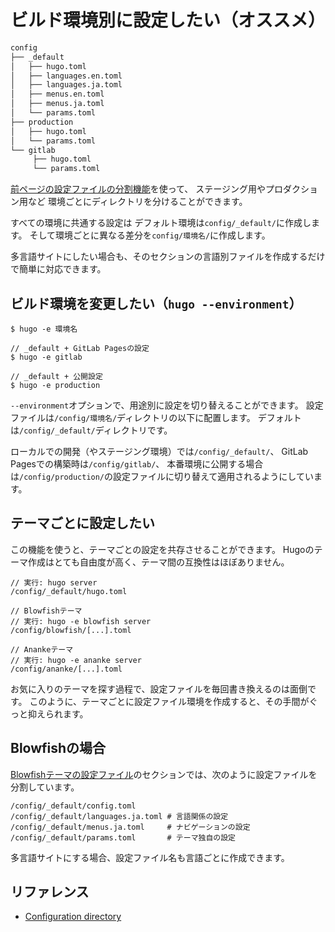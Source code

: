 # ビルド環境別に設定したい（オススメ）

```txt
config
├── _default
│   ├── hugo.toml
│   ├── languages.en.toml
│   ├── languages.ja.toml
│   ├── menus.en.toml
│   ├── menus.ja.toml
│   └── params.toml
├── production
│   ├── hugo.toml
│   └── params.toml
└── gitlab
     ├── hugo.toml
     └── params.toml
```

[前ページの設定ファイルの分割機能](./hugo-config-environment.md)を使って、
ステージング用やプロダクション用など
環境ごとにディレクトリを分けることができます。

すべての環境に共通する設定は
デフォルト環境は`config/_default/`に作成します。
そして環境ごとに異なる差分を`config/環境名/`に作成します。

多言語サイトにしたい場合も、そのセクションの言語別ファイルを作成するだけで簡単に対応できます。

## ビルド環境を変更したい（`hugo --environment`）

```console
$ hugo -e 環境名

// _default + GitLab Pagesの設定
$ hugo -e gitlab

// _default + 公開設定
$ hugo -e production
```

``--environment``オプションで、用途別に設定を切り替えることができます。
設定ファイルは``/config/環境名/``ディレクトリの以下に配置します。
デフォルトは``/config/_default/``ディレクトリです。

ローカルでの開発（やステージング環境）では``/config/_default/``、
GitLab Pagesでの構築時は``/config/gitlab/``、
本番環境に公開する場合は``/config/production/``の設定ファイルに切り替えて適用されるようにしています。

## テーマごとに設定したい

この機能を使うと、テーマごとの設定を共存させることができます。
Hugoのテーマ作成はとても自由度が高く、テーマ間の互換性はほぼありません。

```console
// 実行: hugo server
/config/_default/hugo.toml

// Blowfishテーマ
// 実行: hugo -e blowfish server
/config/blowfish/[...].toml

// Anankeテーマ
// 実行: hugo -e ananke server
/config/ananke/[...].toml
```

お気に入りのテーマを探す過程で、設定ファイルを毎回書き換えるのは面倒です。
このように、テーマごとに設定ファイル環境を作成すると、その手間がぐっと抑えられます。

## Blowfishの場合

[Blowfishテーマの設定ファイル](https://blowfish.page/docs/configuration/)のセクションでは、次のように設定ファイルを分割しています。

```console
/config/_default/config.toml
/config/_default/languages.ja.toml # 言語関係の設定
/config/_default/menus.ja.toml     # ナビゲーションの設定
/config/_default/params.toml       # テーマ独自の設定
```

多言語サイトにする場合、設定ファイル名も言語ごとに作成できます。


## リファレンス

- [Configuration directory](https://gohugo.io/getting-started/configuration/#configuration-directory)
